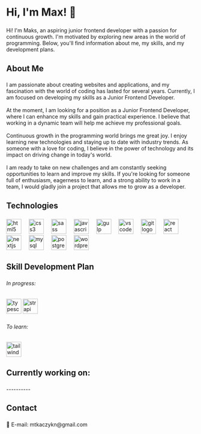 <h1 align="left">Hi, I'm Max! 👋</h1>

###

<p align="left">Hi! I'm Maks, an aspiring junior frontend developer with a passion for continuous growth. I'm motivated by exploring new areas in the world of programming. Below, you'll find information about me, my skills, and my development plans.</p>

###

<h2 align="left">About Me</h2>

###

<p align="left">I am passionate about creating websites and applications, and my fascination with the world of coding has lasted for several years. Currently, I am focused on developing my skills as a Junior Frontend Developer.<br><br>At the moment, I am looking for a position as a Junior Frontend Developer, where I can enhance my skills and gain practical experience. I believe that working in a dynamic team will help me achieve my professional goals.<br><br>Continuous growth in the programming world brings me great joy. I enjoy learning new technologies and staying up to date with industry trends. As someone with a love for coding, I believe in the power of technology and its impact on driving change in today's world.<br><br>I am ready to take on new challenges and am constantly seeking opportunities to learn and improve my skills. If you're looking for someone full of enthusiasm, eagerness to learn, and a strong ability to work in a team, I would gladly join a project that allows me to grow as a developer.</p>

###

<h2 align="left">Technologies</h2>

###

<div align="left">
  <img src="https://cdn.jsdelivr.net/gh/devicons/devicon/icons/html5/html5-original.svg" height="40" alt="html5 logo"  />
  <img width="12" />
  <img src="https://cdn.jsdelivr.net/gh/devicons/devicon/icons/css3/css3-original.svg" height="40" alt="css3 logo"  />
  <img width="12" />
  <img src="https://cdn.jsdelivr.net/gh/devicons/devicon/icons/sass/sass-original.svg" height="40" alt="sass logo"  />
  <img width="12" />
  <img src="https://cdn.jsdelivr.net/gh/devicons/devicon/icons/javascript/javascript-original.svg" height="40" alt="javascript logo"  />
  <img width="12" />
  <img src="https://cdn.jsdelivr.net/gh/devicons/devicon/icons/gulp/gulp-plain.svg" height="40" alt="gulp logo"  />
  <img width="12" />
  <img src="https://cdn.jsdelivr.net/gh/devicons/devicon/icons/vscode/vscode-original.svg" height="40" alt="vscode logo"  />
  <img width="12" />
  <img src="https://cdn.jsdelivr.net/gh/devicons/devicon/icons/git/git-original.svg" height="40" alt="git logo"  />
  <img width="12" />
  <img src="https://cdn.jsdelivr.net/gh/devicons/devicon/icons/react/react-original.svg" height="40" alt="react logo"  />
  <img width="12" />
  <img src="https://cdn.jsdelivr.net/gh/devicons/devicon/icons/nextjs/nextjs-original.svg" height="40" alt="nextjs logo"  />
  <img width="12" />
  <img src="https://cdn.jsdelivr.net/gh/devicons/devicon/icons/mysql/mysql-original.svg" height="40" alt="mysql logo"  />
  <img width="12" />
  <img src="https://cdn.jsdelivr.net/gh/devicons/devicon/icons/postgresql/postgresql-original.svg" height="40" alt="postgresql logo"  />
  <img width="12" />
  <img src="https://cdn.jsdelivr.net/gh/devicons/devicon/icons/wordpress/wordpress-original.svg" height="40" alt="wordpress logo"  />
</div>

###

<h2 align="left">Skill Development Plan</h2>

###

<h6 align="left">In progress:</h6>

###

<div align="left">
  <img src="https://cdn.jsdelivr.net/gh/devicons/devicon/icons/typescript/typescript-original.svg" height="40" alt="typescript logo"  />
  <img src="https://assets.super.so/e7c0f16c-8bd3-4c76-8075-4c86f986e1b2/uploads/favicon/9c68ae10-0a8a-4e3f-9084-3625b19df9cb.png" height="40" alt="strapi logo"  />
</div>

###

<h6 align="left">To learn:</h6>

###

<div align="left">
  <img src="https://cdn.jsdelivr.net/gh/devicons/devicon/icons/tailwindcss/tailwindcss-original-wordmark.svg" height="40" alt="tailwindcss logo"  />
</div>

###

<h2 align="left">Currently working on:</h2>

###

<p align="left">----------</p>

###

<h2 align="left">Contact</h2>

###

<p align="left">📧 E-mail: mtkaczykn@gmail.com</p>

###
